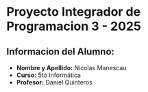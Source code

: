 # Proyecto Integrador de Programacion 3 - 2025

## Informacion del Alumno:
- **Nombre y Apellido:** Nicolas Manescau
- **Curso:** 5to Informática
- **Profesor:** Daniel Quinteros
